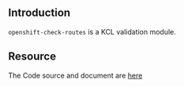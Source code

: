## Introduction

`openshift-check-routes` is a KCL validation module.

## Resource

The Code source and document are [here](https://github.com/kcl-lang/modules/tree/main/openshift-check-routes)
